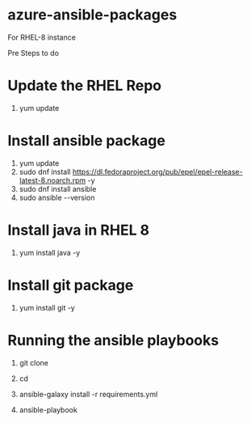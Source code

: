 # azure-ansible-packages

For RHEL-8 instance

Pre Steps to do

# Update the RHEL Repo
1. yum update

# Install ansible package 
1. yum update
2. sudo dnf install https://dl.fedoraproject.org/pub/epel/epel-release-latest-8.noarch.rpm -y
3. sudo dnf install ansible
4. sudo ansible --version

# Install java in RHEL 8

1. yum install java -y 

# Install git package

1. yum install git -y

# Running the ansible playbooks

1. git clone 

2. cd 

3. ansible-galaxy install -r requirements.yml

4. ansible-playbook 
